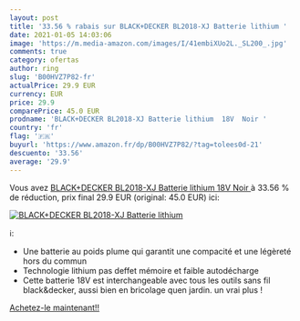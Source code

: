 ```yaml
---
layout: post
title: '33.56 % rabais sur BLACK+DECKER BL2018-XJ Batterie lithium '
date: 2021-01-05 14:03:06
image: 'https://m.media-amazon.com/images/I/41embiXUo2L._SL200_.jpg'
comments: true
category: ofertas
author: ring
slug: 'B00HVZ7P82-fr'
actualPrice: 29.9 EUR
currency: EUR
price: 29.9
comparePrice: 45.0 EUR
prodname: 'BLACK+DECKER BL2018-XJ Batterie lithium  18V  Noir '
country: 'fr'
flag: '🇫🇷'
buyurl: 'https://www.amazon.fr/dp/B00HVZ7P82/?tag=tolees0d-21'
descuento: '33.56'
average: '29.9'
---
```


Vous avez [BLACK+DECKER BL2018-XJ Batterie lithium  18V  Noir ](https://www.amazon.fr/dp/B00HVZ7P82/?tag=tolees0d-21)  à  33.56 % de réduction, prix final  29.9 EUR (original: 45.0 EUR) ici:

[![BLACK+DECKER BL2018-XJ Batterie lithium ](https://m.media-amazon.com/images/I/41embiXUo2L._SL200_.jpg)](https://www.amazon.fr/dp/B00HVZ7P82/?tag=tolees0d-21)

ℹ️:

- Une batterie au poids plume qui garantit une compacité et une légèreté hors du commun
- Technologie lithium pas deffet mémoire et faible autodécharge
- Cette batterie 18V est interchangeable avec tous les outils sans fil black&decker, aussi bien en bricolage quen jardin. un vrai plus !

[Achetez-le maintenant!!](https://www.amazon.fr/dp/B00HVZ7P82/?tag=tolees0d-21)
